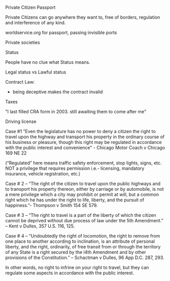 Private Citizen Passport

Private Citizens can go anywhere they want to, free of borders, regulation and interference of any kind.

worldservice.org ​for passport, passing invisible ports

Private societies

Status

People have no clue what Status means.

Legal status vs Lawful status


Contract Law:

- ​being deceptive makes the contract invalid

Taxes

"I last filled CRA form in 2003. still awaiting them to come after me"

Driving license

Case #1 "Even the legislature has no power to deny a citizen the right to travel upon the highway and transport
his property in the ordinary course of his business or pleasure, though this right may be regulated 
in accordance with the public interest and convenience" - Chicago Motor Coach v Chicago 169 NE 22

(“Regulated” here means traffic safety enforcement, stop lights, signs, etc. NOT a privilege that requires permission i.e.- licensing, mandatory insurance, vehicle registration, etc.)

Case # 2 – “The right of the citizen to travel upon the public highways and to transport his property thereon, either by carriage or by automobile, is not a mere privilege which a city may prohibit or permit at will, but a common right which he has under the right to life, liberty, and the pursuit of happiness.”- Thompson v Smith 154 SE 579.

Case # 3 – “The right to travel is a part of the liberty of which the citizen cannot be deprived without due process of law under the 5th Amendment.” – Kent v Dulles, 357 U.S. 116, 125.

Case # 4 – “Undoubtedly the right of locomotion, the right to remove from one place to another according to inclination, is an attribute of personal Iiberty, and the right, ordinarily, of free transit from or through the territory of any State is a right secured by the l4th Amendment and by other provisions of the Constitution.” – Schactman v Dulles, 96 App D.C. 287, 293.

In other words, no right to infrine on your right to travel, but they can regulate some aspects in accordance with the public interest.

